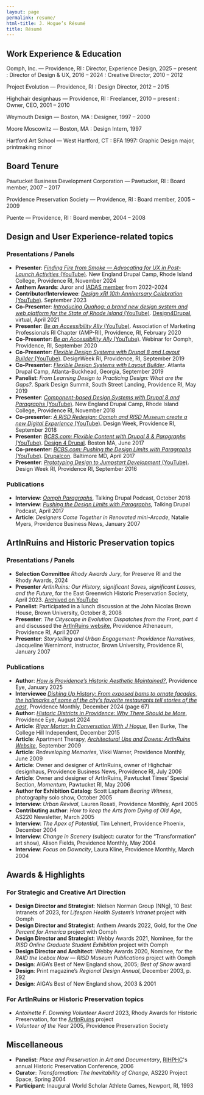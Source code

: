 ```yaml
---
layout: page
permalink: resume/
html-title: J. Hogue’s Résumé
title: Résumé
---
```


## Work Experience & Education

Oomph, Inc. — Providence, RI
: Director, Experience Design, 2025 – present
: Director of Design &amp; UX, 2016 – 2024
: Creative Director, 2010 – 2012

Project Evolution — Providence, RI
: Design Director, 2012 – 2015

Highchair designhaus — Providence, RI
: Freelancer, 2010 – present
: Owner, CEO, 2001 – 2010

Weymouth Design — Boston, MA
: Designer, 1997 – 2000

Moore Moscowitz — Boston, MA
: Design Intern, 1997

Hartford Art School — West Hartford, CT
: BFA 1997: Graphic Design major, printmaking minor


## Board Tenure

Pawtucket Business Development Corporation — Pawtucket, RI
: Board member, 2007 – 2017

Providence Preservation Society — Providence, RI
: Board member, 2005 – 2009

Puente — Providence, RI
: Board member, 2004 – 2008


## Design and User Experience-related topics

### Presentations / Panels

+ **Presenter**: [<cite>Finding Fire from Smoke — Advocating for UX in Post-Launch Activities</cite> (YouTube)](https://www.youtube.com/watch?v=2cB9173fwQ8&list=PLgfWMnl57dv6mKs6-9Iq7SniSSTk1TLUt&index=19). New England Drupal Camp, Rhode Island College, Providence RI, November 2024
+ **Anthem Awards**: Juror and [IADAS member](https://www.iadas.net/membership/bio/j--hogue/11403) from 2022–2024
+ **Contributor/Interviewee**: [<cite>Design xRI 10th Anniversary Celebration</cite> (YouTube)](https://www.youtube.com/watch?v=VoISdtjnQsI). September 2023
+ **Co-Presenter**: [<cite>Introducing Quahog: a brand new design system and web platform for the State of Rhode Island</cite> (YouTube)](https://www.youtube.com/watch?v=ft6R6NnmU9s). [Design4Drupal](https://design4drupal.org/webinar-series), virtual, April 2021
+ **Presenter**: [<cite>Be an Accessibility Ally</cite> (YouTube)](https://www.youtube.com/watch?v=DobGJFuCG6Q). Association of Marketing Professionals RI Chapter (AMP-RI), Providence, RI, February 2020
+ **Co-Presenter**: [<cite>Be an Accessibility Ally</cite> (YouTube)](https://www.youtube.com/watch?v=mziG1GQU2k0). Webinar for Oomph, Providence, RI, September 2020
+ **Co-Presenter**: [<cite>Flexible Design Systems with Drupal 8 and Layout Builder</cite> (YouTube)](https://www.youtube.com/watch?v=WQwIBt3EvtY). DesignWeek RI, Providence, RI, September 2019
+ **Co-Presenter**: [<cite>Flexible Design Systems with Layout Builder</cite>](https://www.drupalcampatlanta.com/2019/sessions/flexible-design-systems-layout-builder). Atlanta Drupal Camp, Atlanta-Buckhead, Georgia, September 2019
+ **Panelist**: <cite>From Learning Design to Practicing Design: What are the Gaps?</cite>. Spark Design Summit, South Street Landing, Providence RI, May 2019
+ **Presenter**: [<cite>Component-based Design Systems with Drupal 8 and Paragraphs</cite> (YouTube)](https://www.youtube.com/watch?v=a4QPAh7B5is "Watch the presentation on YouTube"). New England Drupal Camp, Rhode Island College, Providence RI, November 2018
+ **Co-presenter**: [<cite>A RISD Redesign: Oomph and RISD Museum create a new Digital Experience</cite> (YouTube)](https://youtu.be/tYYQ7L6MVTk "Watch the presentation on YouTube"). Design Week, Providence RI, September 2018
+ **Presenter**: [<cite>BCBS.com: Flexible Content with Drupal 8 & Paragraphs</cite> (YouTube)](https://www.youtube.com/watch?v=KKrI6oBxrk8 "Watch the presentation on YouTube"). [Design 4 Drupal](https://2017.design4drupal.org/sessions/case-study/bcbscom-flexible-content-drupal-8-paragraphs "Presentation archive page at Design4Drupal.org"). Boston MA, June 2017
+ **Co-presenter**: [<cite>BCBS.com: Pushing the Design Limits with Paragraphs</cite> (YouTube)](https://www.youtube.com/watch?v=3e1EWT4BZKA "Watch the presentation on YouTube"). [Drupalcon](https://events.drupal.org/baltimore2017/sessions/bcbscom-pushing-design-limits-paragraphs "Presentation archive page at Drupal.org"). Baltimore MD, April 2017
+ **Presenter**: [<cite>Prototyping Design to Jumpstart Development</cite> (YouTube)](https://www.youtube.com/watch?v=pKizikIBqUg&t=4s "Watch the presentation on YouTube"). Design Week RI, Providence RI, September 2016

### Publications

+ **Interview**: [<cite>Oomph Paragraphs</cite>](https://www.talkingdrupal.com/178 "Go to the Talking Drupal site to listen"), Talking Drupal Podcast, October 2018
+ **Interview**: [<cite>Pushing the Design Limits with Paragraphs</cite>](https://www.talkingdrupal.com/142 "Go to the Talking Drupal site to listen"), Talking Drupal Podcast, April 2017
+ **Article**: <cite>Designers Come Together in Renovated mini-Arcade</cite>, Natalie Myers, Providence Business News, January 2007


## ArtInRuins and Historic Preservation topics

### Presentations / Panels

+ **Selection Committee** <cite>Rhody Awards Jury</cite>, for Preserve RI and the Rhody Awards, 2024
+ **Presenter** <cite>ArtInRuins: Our History, significant Saves, significant Losses, and the Future</cite>, for the East Greenwich Historic Preservation Society, April 2023. [Archived on YouTube](https://www.youtube.com/watch?v=ELvzJEn1dE0)
+ **Panelist**: Participated in a lunch discussion at the John Nicolas Brown House, Brown University, October 8, 2008
+ **Presenter**: <cite>The Cityscape in Evolution: Dispatches from the Front, part 4</cite> and discussed the [ArtInRuins website](https://artinruins.com), Providence Athenaeum, Providence RI, April 2007
+ **Presenter**: <cite>Storytelling and Urban Engagement: Providence Narratives</cite>, Jacqueline Wernimont, instructor, Brown University, Providence RI, January 2007

### Publications

+ **Author**: [<cite>How is Providence’s Historic Aesthetic Maintained?</cite>](https://pvdeye.org/how-is-providences-historic-aesthetic-maintained/ "Go to the Providence Eye for the full article"), Providence Eye, January 2025
+ **Interviewee** [<cite>Dishing Up History: From exposed bams to ornate facades, the hallmarks of some of the city’s favorite restaurants tell stories of the past</cite>](https://providenceonline.com/stories/providence-monthly-december-2024,105112 "Go to Providence Monthly in Issuu to read online"), Providence Monthly, December 2024 (page 67)
+ **Author**: [<cite>Historic Districts in Providence: Why There Should be More</cite>](https://pvdeye.org/historic-districts-in-providence-how-they-work-what-they-do-and-why-there-should-be-more/ "Go to the Providence Eye for the full article"), Providence Eye, August 2024
+ **Article**: [<cite>Rigor Mortar: In Conversation With J Hogue</cite>](https://www.theindy.org/753 "Go to the College Independent website for the full article"), Ben Burke, The College Hill Independent, December 2015
+ **Article**: Apartment Therapy, [<cite>Architectural Ups and Downs: ArtInRuins Website</cite>](https://web.archive.org/web/20150908085604/http://www.apartmenttherapy.com/rhode-island-ar-94880 "Navigate to Archive.org for the full article"), September 2009
+ **Article**: <cite>Redeveloping Memories</cite>, Vikki Warner, Providence Monthly, June 2009
+ **Article**: Owner and designer of ArtInRuins, owner of Highchair designhaus, Providence Business News, Providence RI, July 2006
+ **Article**: Owner and designer of ArtInRuins, Pawtucket Times’ Special Section, <cite>Momentum</cite>, Pawtucket RI, May 2006 
+ **Author for Exhibition Catalog**: Scott Lapham <cite>Bearing Witness</cite>, photography solo show, October 2005
+ **Interview**: <cite>Urban Revival</cite>, Lauren Rosati, Providence Monthly, April 2005
+ **Contributing author**: <cite>How to keep the Arts from Dying of Old Age</cite>, AS220 Newsletter, March 2005
+ **Interview**: <cite>The Apex of Potential</cite>, Tim Lehnert, Providence Phoenix, December 2004
+ **Interview**: <cite>Change in Scenery</cite> (subject: curator for the “Transformation” art show), Alison Fields, Providence Monthly, May 2004
+ **Interview**: <cite>Focus on Downcity</cite>, Laura Kline, Providence Monthly, March 2004


## Awards & Highlights

### For Strategic and Creative Art Direction

+ **Design Director and Strategist**: Nielsen Norman Group (NNg), 10 Best Intranets of 2023, for _Lifespan Health System’s Intranet_ project with Oomph
+ **Design Director and Strategist**: Anthem Awards 2022, Gold, for the _One Percent for America_ project with Oomph
+ **Design Director and Strategist**: Webby Awards 2021, Nominee, for the _RISD Online Graduate Student Exhibition_ project with Oomph
+ **Design Director and Architect**: Webby Awards 2020, Nominee, for the _RAID the Icebox Now — RISD Museum Publications_ project with Oomph 
+ **Design**: AIGA’s Best of New England show, 2005; _Best of Show_ award
+ **Design**: Print magazine’s _Regional Design Annual_, December 2003, p. 292
+ **Design**: AIGA’s Best of New England show, 2003 & 2001

### For ArtInRuins or Historic Preservation topics

+ *Antoinette F. Downing Volunteer Award* 2023, Rhody Awards for Historic Preservation, for the [ArtInRuins](https://artinruins.com) project
+ *Volunteer of the Year* 2005, Providence Preservation Society


## Miscellaneous

+ **Panelist**: <cite>Place and Preservation in Art and Documentary</cite>, <abbr title="Rhode Island Historic Preservation &amp; Heritage Commission">RIHPHC</abbr>'s annual Historic Preservation Conference, 2006
+ **Curator**: <cite>Transformation: The Inevitability of Change</cite>, AS220 Project Space, Spring 2004
+ **Participant**: Inaugural World Scholar Athlete Games, Newport, RI, 1993
